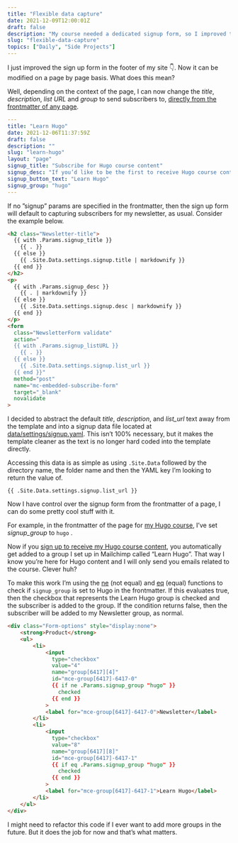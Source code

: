 ```yaml
---
title: "Flexible data capture"
date: 2021-12-09T12:00:01Z
draft: false
description: "My course needed a dedicated signup form, so I improved the one in the footer of my site so it can be changed on a page-by-page basis. Here’s how I did it."
slug: "flexible-data-capture"
topics: ["Daily", "Side Projects"]
---
```


I just improved the sign up form in the footer of my site 👇. Now it can be modified on a page by page basis. What does this mean? 

Well, depending on the context of the page, I can now change the *title*, *description*, *list URL* and *group* to send subscribers to, [directly from the frontmatter of any page](https://github.com/harrycresswell/harry/blob/8eaca8ef17164109de8774839e87ec5440db3f80/content/learn-hugo/_index.md?plain=1#L8). 

```yaml
---
title: "Learn Hugo"
date: 2021-12-06T11:37:59Z
draft: false
description: ""
slug: "learn-hugo"
layout: "page"
signup_title: "Subscribe for Hugo course content"
signup_desc: "If you’d like to be the first to receive Hugo course content by email, as it’s published, then please leave your details below."
signup_button_text: "Learn Hugo"
signup_group: "hugo"
---
```

If no ”signup” params are specified in the frontmatter, then the sign up form will default to capturing subscribers for my newsletter, as usual. Consider the example below.

```html
<h2 class="Newsletter-title">
  {{ with .Params.signup_title }}
    {{ . }}
  {{ else }}
    {{ .Site.Data.settings.signup.title | markdownify }}
  {{ end }}
</h2>
<p>
  {{ with .Params.signup_desc }}
    {{ . | markdownify }}
  {{ else }} 
    {{ .Site.Data.settings.signup.desc | markdownify }}
  {{ end }}
</p>
<form 
  class="NewsletterForm validate" 
  action="
  {{ with .Params.signup_listURL }}
    {{ . }}
  {{ else }}
    {{ .Site.Data.settings.signup.list_url }}
  {{ end }}" 
  method="post" 
  name="mc-embedded-subscribe-form" 
  target="_blank" 
  novalidate
>
```

I decided to abstract the default *title*, *description*, and *list_url* text away from the template and into a signup data file located at [data/settings/signup.yaml](https://github.com/harrycresswell/harry/blob/master/data/settings/signup.yaml). This isn’t 100% necessary, but it makes the template cleaner as the text is no longer hard coded into the template directly.

Accessing this data is as simple as using `.Site.Data` followed by the directory name, the folder name and then the YAML key I’m looking to return the value of.

```
{{ .Site.Data.settings.signup.list_url }}
```

Now I have control over the signup form from the frontmatter of a page, I can do some pretty cool stuff with it. 

For example, in the frontmatter of the page for [my Hugo course](/learn-hugo/), I’ve set *signup_group* to `hugo` .

Now if you [sign up to receive my Hugo course content](/learn-hugo/#signup), you automatically get added to a group I set up in Mailchimp called “Learn Hugo”. That way I know you’re here for Hugo content and I will only send you emails related to the course. Clever huh?

To make this work I’m using the [ne](https://gohugo.io/functions/ne/) (not equal) and [eq](https://gohugo.io/functions/eq/) (equal) functions to check if `signup_group` is set to Hugo in the frontmatter. If this evaluates true, then the checkbox that represents the Learn Hugo group is checked and the subscriber is added to the group. If the condition returns false, then the subscriber will be added to my Newsletter group, as normal.

```html
<div class="Form-options" style="display:none">
    <strong>Product</strong>
    <ul>
        <li>
            <input 
              type="checkbox" 
              value="4" 
              name="group[6417][4]" 
              id="mce-group[6417]-6417-0" 
              {{ if ne .Params.signup_group "hugo" }}
                checked
              {{ end }}
            >
            <label for="mce-group[6417]-6417-0">Newsletter</label>
        </li>
        <li>
            <input 
              type="checkbox" 
              value="8" 
              name="group[6417][8]" 
              id="mce-group[6417]-6417-1" 
              {{ if eq .Params.signup_group "hugo" }}
                checked
              {{ end }}
            >
            <label for="mce-group[6417]-6417-1">Learn Hugo</label>
        </li>
    </ul>
</div>
```

I might need to refactor this code if I ever want to add more groups in the future. But it does the job for now and that’s what matters.